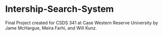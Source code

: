 # Intership-Search-System
Final Project created for CSDS 341 at Case Western Reserve University by Jame McHargue, Meira Farhi, and Will Kunz.
